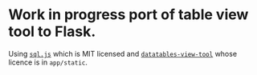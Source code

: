 # Work in progress port of table view tool to Flask.

Using [`sql.js`](https://github.com/kripken/sql.js) which is MIT licensed
and [`datatables-view-tool`](https://github.com/scraperwiki/datatables-view-tool)
whose licence is in `app/static`.
